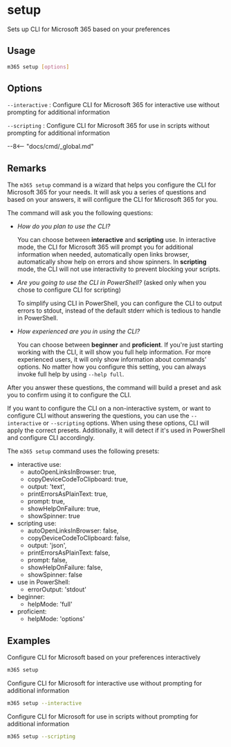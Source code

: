 # setup

Sets up CLI for Microsoft 365 based on your preferences

## Usage

```sh
m365 setup [options]
```

## Options

`--interactive`
: Configure CLI for Microsoft 365 for interactive use without prompting for additional information

`--scripting`
: Configure CLI for Microsoft 365 for use in scripts without prompting for additional information

--8<-- "docs/cmd/_global.md"

## Remarks

The `m365 setup` command is a wizard that helps you configure the CLI for Microsoft 365 for your needs. It will ask you a series of questions and based on your answers, it will configure the CLI for Microsoft 365 for you.

The command will ask you the following questions:

- _How do you plan to use the CLI?_

  You can choose between **interactive** and **scripting** use. In interactive mode, the CLI for Microsoft 365 will prompt you for additional information when needed, automatically open links browser, automatically show help on errors and show spinners. In **scripting** mode, the CLI will not use interactivity to prevent blocking your scripts.

- _Are you going to use the CLI in PowerShell?_ (asked only when you chose to configure CLI for scripting)

  To simplify using CLI in PowerShell, you can configure the CLI to output errors to stdout, instead of the default stderr which is tedious to handle in PowerShell.

- _How experienced are you in using the CLI?_

  You can choose between **beginner** and **proficient**. If you're just starting working with the CLI, it will show you full help information. For more experienced users, it will only show information about commands' options. No matter how you configure this setting, you can always invoke full help by using `--help full`.

After you answer these questions, the command will build a preset and ask you to confirm using it to configure the CLI.

If you want to configure the CLI on a non-interactive system, or want to configure CLI without answering the questions, you can use the `--interactive` or `--scripting` options. When using these options, CLI will apply the correct presets. Additionally, it will detect if it's used in PowerShell and configure CLI accordingly.

The `m365 setup` command uses the following presets:

- interactive use:
  - autoOpenLinksInBrowser: true,
  - copyDeviceCodeToClipboard: true,
  - output: 'text',
  - printErrorsAsPlainText: true,
  - prompt: true,
  - showHelpOnFailure: true,
  - showSpinner: true
- scripting use:
  - autoOpenLinksInBrowser: false,
  - copyDeviceCodeToClipboard: false,
  - output: 'json',
  - printErrorsAsPlainText: false,
  - prompt: false,
  - showHelpOnFailure: false,
  - showSpinner: false
- use in PowerShell:
  - errorOutput: 'stdout'
- beginner:
  - helpMode: 'full'
- proficient:
  - helpMode: 'options'

## Examples

Configure CLI for Microsoft based on your preferences interactively

```sh
m365 setup
```

Configure CLI for Microsoft for interactive use without prompting for additional information

```sh
m365 setup --interactive
```

Configure CLI for Microsoft for use in scripts without prompting for additional information

```sh
m365 setup --scripting
```

